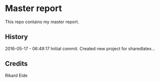 # Master report

This repo contains my master report.

## History

2016-05-17 - 06:49:17
Initial commit. Created new project for sharedlatex...

## Credits

Rikard Eide
